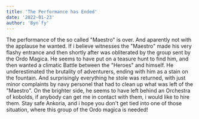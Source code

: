 ```yaml
---
title: 'The Performance has Ended'
date: '2022-01-23'
author: 'Byn`fy'
---
```


The performance of the so called "Maestro" is over. And aparently not with the applause he wanted.
If i believe witnesses the "Maestro" made his very flashy entrance and then shortly after was obliterated
by the group sent by the Ordo Magica. He seems to have put on a teasure hunt to find him, and then 
wanted a climatic Battle between the "Heroes" and himself. He underestimated the brutality of 
adventurers, ending with him as a stain on the fountain. And surprisingly everything he stole was 
returned, with just minor complaints by navy personel that had to clean up what was left of the
"Maestro". On the brighter side, he seems to have left behind an Orchestra of kobolds, if anybody 
can get me in contact with them, i would like to hire them. Stay safe Ankoria, and i hope you 
don't get tied into one of those situation, where this group of the Ordo magica is needed!